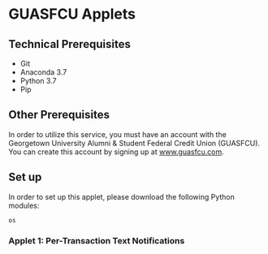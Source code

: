 # GUASFCU Applets

## Technical Prerequisites

- Git
- Anaconda 3.7
- Python 3.7
- Pip

## Other Prerequisites

In order to utilize this service, you must have an account with the Georgetown University Alumni & Student Federal Credit Union (GUASFCU). You can create this account by signing up at <a>www.guasfcu.com</a>.


## Set up

In order to set up this applet, please download the following Python modules:

```
os
```



### Applet 1: Per-Transaction Text Notifications


